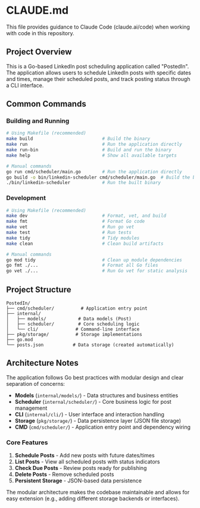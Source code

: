 # CLAUDE.md

This file provides guidance to Claude Code (claude.ai/code) when working with code in this repository.

## Project Overview

This is a Go-based LinkedIn post scheduling application called "PostedIn". The application allows users to schedule LinkedIn posts with specific dates and times, manage their scheduled posts, and track posting status through a CLI interface.

## Common Commands

### Building and Running
```bash
# Using Makefile (recommended)
make build                          # Build the binary
make run                            # Run the application directly
make run-bin                        # Build and run the binary
make help                           # Show all available targets

# Manual commands
go run cmd/scheduler/main.go        # Run the application directly
go build -o bin/linkedin-scheduler cmd/scheduler/main.go  # Build the binary
./bin/linkedin-scheduler            # Run the built binary
```

### Development
```bash
# Using Makefile (recommended)
make dev                            # Format, vet, and build
make fmt                            # Format Go code
make vet                            # Run go vet
make test                           # Run tests
make tidy                           # Tidy modules
make clean                          # Clean build artifacts

# Manual commands
go mod tidy                         # Clean up module dependencies
go fmt ./...                        # Format all Go files
go vet ./...                        # Run Go vet for static analysis
```

## Project Structure

```
PostedIn/
├── cmd/scheduler/          # Application entry point
├── internal/
│   ├── models/            # Data models (Post)
│   ├── scheduler/         # Core scheduling logic
│   └── cli/              # Command-line interface
├── pkg/storage/          # Storage implementations
├── go.mod
└── posts.json           # Data storage (created automatically)
```

## Architecture Notes

The application follows Go best practices with modular design and clear separation of concerns:

- **Models** (`internal/models/`) - Data structures and business entities
- **Scheduler** (`internal/scheduler/`) - Core business logic for post management
- **CLI** (`internal/cli/`) - User interface and interaction handling
- **Storage** (`pkg/storage/`) - Data persistence layer (JSON file storage)
- **CMD** (`cmd/scheduler/`) - Application entry point and dependency wiring

### Core Features

1. **Schedule Posts** - Add new posts with future dates/times
2. **List Posts** - View all scheduled posts with status indicators
3. **Check Due Posts** - Review posts ready for publishing
4. **Delete Posts** - Remove scheduled posts
5. **Persistent Storage** - JSON-based data persistence

The modular architecture makes the codebase maintainable and allows for easy extension (e.g., adding different storage backends or interfaces).